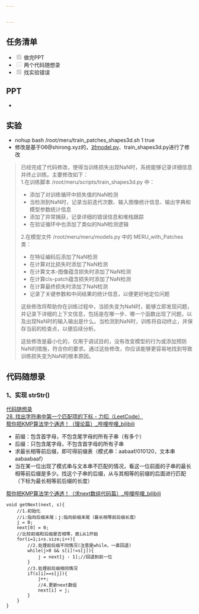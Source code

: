 ```yaml
---


---
```


<h2 id="任务清单">任务清单</h2>
<ul>
<li class="task-list-item"><input type="checkbox" class="task-list-item-checkbox" checked="true" disabled=""> 做完PPT</li>
<li class="task-list-item"><input type="checkbox" class="task-list-item-checkbox" disabled=""> 两个代码随想录</li>
<li class="task-list-item"><input type="checkbox" class="task-list-item-checkbox" checked="true" disabled=""> 找实验错误</li>
</ul>
<h2 id="ppt">PPT</h2>
<ul>
<li></li>
</ul>
<h2 id="实验">实验</h2>
<ul>
<li>nohup bash /root/meru/train_patches_shapes3d.sh 1 true</li>
<li>修改是基于06@shirong.xyz的，<a href="http://xn--model-my8i.py">对model.py</a>、train_shapes3d.py进行了修改</li>
</ul>
<blockquote>
<p>已经完成了代码修改，使得当训练损失出现NaN时，系统能够记录详细信息并终止训练。主要修改如下：<br>
1.在训练脚本 /root/meru/scripts/train_shapes3d.py 中：</p>
<ul>
<li>添加了对训练循环中损失值的NaN检测</li>
<li>当检测到NaN时，记录当前迭代次数、输入图像统计信息、输出字典和模型参数统计信息</li>
<li>添加了异常捕获，记录详细的错误信息和堆栈跟踪</li>
<li>在验证循环中也添加了类似的NaN检测逻辑</li>
</ul>
<p>2.在模型文件 /root/meru/meru/models.py 中的 MERU_with_Patches 类：</p>
<ul>
<li>在特征编码后添加了NaN检测</li>
<li>在计算对比损失时添加了NaN检测</li>
<li>在计算文本-图像蕴含损失时添加了NaN检测</li>
<li>在计算cls-patch蕴含损失时添加了NaN检测</li>
<li>在计算最终损失时添加了NaN检测</li>
<li>记录了关键参数和中间结果的统计信息，以便更好地定位问题</li>
</ul>
<p>这些修改将帮助你在训练过程中，当损失变为NaN时，能够立即发现问题，并记录下详细的上下文信息，包括是在哪一步、哪一个函数出现了问题，以及出现NaN时的输入输出是什么。当检测到NaN时，训练将自动终止，并保存当前的检查点，以便后续分析。</p>
<p>这些修改是最小化的，仅用于调试目的，没有改变模型的行为或添加预防NaN的措施，符合你的要求。通过这些修改，你应该能够更容易地找到导致训练损失变为NaN的根本原因。</p>
</blockquote>
<h2 id="代码随想录">代码随想录</h2>
<h3 id="、实现-strstr">1、实现 strStr()</h3>
<p><a href="https://www.programmercarl.com/0028.%E5%AE%9E%E7%8E%B0strStr.html#%E7%AE%97%E6%B3%95%E5%85%AC%E5%BC%80%E8%AF%BE">代码随想录</a><br>
<a href="https://leetcode.cn/problems/find-the-index-of-the-first-occurrence-in-a-string/description/">28. 找出字符串中第一个匹配项的下标 - 力扣（LeetCode）</a><br>
<a href="https://www.bilibili.com/video/BV1PD4y1o7nd/?vd_source=96ef48634663967d0116e79abff26934">帮你把KMP算法学个通透！（理论篇）_哔哩哔哩_bilibili</a></p>
<ul>
<li>前缀：包含首字母，不包含尾字母的所有子串（有多个）</li>
<li>后缀：只包含尾字母，不包含首字母的所有子串</li>
<li>求最长相等前后缀，即可得前缀表（模式串：aabaaf/010120，文本串aabaabaaf）</li>
<li>当在某一位出现了模式串与文本串不匹配的情况，看这一位前面的子串的最长相等前后缀是多少。找这个子串的后缀，从与其相等的前缀的后面进行匹配（下标为最长相等前后缀的长度）</li>
</ul>
<p><a href="https://www.bilibili.com/video/BV1M5411j7Xx/?vd_source=96ef48634663967d0116e79abff26934">帮你把KMP算法学个通透！（求next数组代码篇）_哔哩哔哩_bilibili</a></p>
<pre class=" language-c"><code class="prism  language-c"><span class="token keyword">void</span> <span class="token function">getNext</span><span class="token punctuation">(</span>next<span class="token punctuation">,</span> s<span class="token punctuation">)</span><span class="token punctuation">{</span>
	<span class="token comment">//1.初始化</span>
	<span class="token comment">//i:指向后缀末尾；j:指向前缀末尾（最长相等前后缀长度）</span>
	j <span class="token operator">=</span> <span class="token number">0</span><span class="token punctuation">;</span>
	next<span class="token punctuation">[</span><span class="token number">0</span><span class="token punctuation">]</span> <span class="token operator">=</span> <span class="token number">0</span><span class="token punctuation">;</span>
	<span class="token comment">//比较前缀和后缀是否相等，故i从1开始</span>
	<span class="token keyword">for</span><span class="token punctuation">(</span>i<span class="token operator">=</span><span class="token number">1</span><span class="token punctuation">;</span>i<span class="token operator">&lt;</span>s<span class="token punctuation">.</span>size<span class="token punctuation">;</span>i<span class="token operator">++</span><span class="token punctuation">)</span><span class="token punctuation">{</span>
		<span class="token comment">//2.处理前后缀不同情况(注意是while，一直回退)</span>
		<span class="token keyword">while</span><span class="token punctuation">(</span>j<span class="token operator">&gt;</span><span class="token number">0</span> <span class="token operator">&amp;&amp;</span> s<span class="token punctuation">[</span>i<span class="token punctuation">]</span><span class="token operator">!=</span>s<span class="token punctuation">[</span>j<span class="token punctuation">]</span><span class="token punctuation">)</span><span class="token punctuation">{</span>
			j <span class="token operator">=</span> next<span class="token punctuation">[</span>j <span class="token operator">-</span> <span class="token number">1</span><span class="token punctuation">]</span><span class="token punctuation">;</span><span class="token comment">//回退到前一位</span>
		<span class="token punctuation">}</span>
		<span class="token comment">//3.处理前后缀相同情况</span>
		<span class="token keyword">if</span><span class="token punctuation">(</span>s<span class="token punctuation">[</span>i<span class="token punctuation">]</span><span class="token operator">==</span>s<span class="token punctuation">[</span>j<span class="token punctuation">]</span><span class="token punctuation">)</span><span class="token punctuation">{</span>
			j<span class="token operator">++</span><span class="token punctuation">;</span>
			<span class="token comment">//4.更新next数组</span>
			next<span class="token punctuation">[</span>i<span class="token punctuation">]</span> <span class="token operator">=</span> j<span class="token punctuation">;</span>
		<span class="token punctuation">}</span>
	<span class="token punctuation">}</span>
<span class="token punctuation">}</span>
</code></pre>

